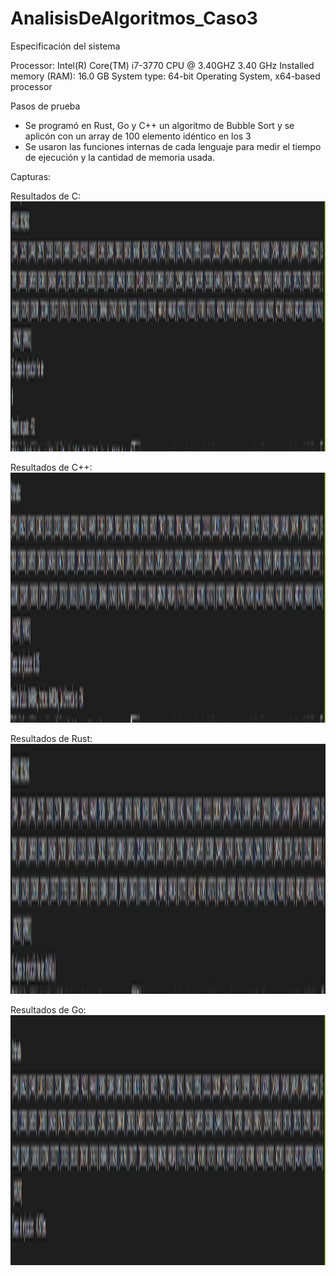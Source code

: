 # AnalisisDeAlgoritmos_Caso3

Especificación del sistema

Processor: Intel(R) Core(TM) i7-3770 CPU @ 3.40GHZ 3.40 GHz
Installed memory (RAM): 16.0 GB
System type: 64-bit Operating System, x64-based processor

Pasos de prueba
- Se programó en Rust, Go y C++ un algoritmo de Bubble Sort y se aplicón con un array de 100 elemento idéntico en los 3
- Se usaron las funciones internas de cada lenguaje para medir el tiempo de ejecución y la cantidad de memoria usada.

Capturas:

Resultados de C:
<img src="Capturas/c.PNG" height="400" alt="Screenshot"/>

Resultados de C++:
<img src="Capturas/c++.PNG" height="400" alt="Screenshot"/>

Resultados de Rust:
<img src="Capturas/rust.PNG" height="400" alt="Screenshot"/>

Resultados de Go:
<img src="Capturas/go.PNG" height="400" alt="Screenshot"/>
